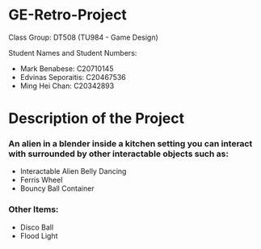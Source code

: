 # GE-Retro-Project

Class Group: DT508 (TU984 - Game Design)

Student Names and Student Numbers:
- Mark Benabese: C20710145
- Edvinas Seporaitis: C20467536
- Ming Hei Chan: C20342893

# Description of the Project
### An alien in a blender inside a kitchen setting you can interact with surrounded by other interactable objects such as:
- Interactable Alien Belly Dancing
- Ferris Wheel
- Bouncy Ball Container

### Other Items:
- Disco Ball
- Flood Light
